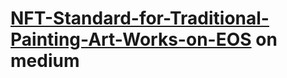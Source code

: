 # [NFT-Standard-for-Traditional-Painting-Art-Works-on-EOS](https://shufannft.medium.com/nftart-73952f0f856b) on medium
